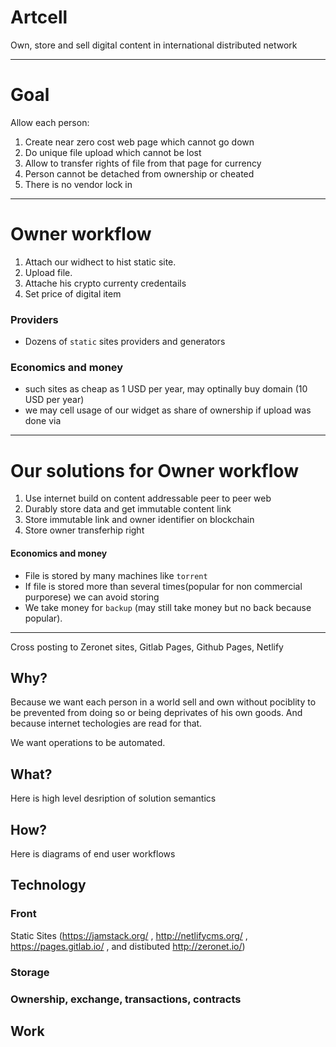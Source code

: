 # Artcell
Own, store and sell digital content in international distributed network


---
# Goal

Allow each person:

1. Create near zero cost web page which cannot go down
2. Do unique file upload which cannot be lost
3. Allow to transfer rights of file from that page for currency
4. Person cannot be detached from ownership or cheated
5. There is no vendor lock in


---

# Owner workflow

1. Attach our widhect to hist static site.
2. Upload file.
3. Attache his crypto currenty credentails
4. Set price of digital item

### Providers
- Dozens of `static` sites providers and generators

### Economics and money
- such sites as cheap as 1 USD per year, may optinally buy domain (10 USD per year)
- we may cell usage of our widget as share of ownership if upload was done via

---

# Our solutions for Owner workflow

1. Use internet build on content addressable peer to peer web
2. Durably store data and get immutable content link 
3. Store immutable link and owner identifier on blockchain
4. Store owner transferhip right

#### Economics and money
- File is stored by many machines like `torrent`
- If file is stored more than several times(popular for non commercial purporese) we can avoid storing
- We take money for `backup` (may still take money but no back because popular).

---

Cross posting to Zeronet sites, Gitlab Pages, Github Pages, Netlify 



## Why?

Because we want each person in a world sell and own without pociblity to be prevented from doing so or being deprivates of his own goods. And because internet techologies are read for that.

We want operations to be automated.

## What?

Here is high level desription of solution semantics

## How?

Here is diagrams of end user workflows


## Technology


### Front

Static Sites (https://jamstack.org/ , http://netlifycms.org/ , https://pages.gitlab.io/ , and distibuted http://zeronet.io/)

### Storage




### Ownership, exchange, transactions, contracts



## Work

